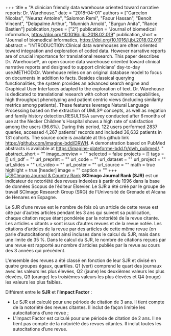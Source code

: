 +++
title = "A clinician friendly data warehouse oriented toward narrative reports: Dr. Warehouse."
date = "2018-04-01"
authors = ["Garcelon Nicolas", "Neuraz Antoine", "Salomon Remi", "Faour Hassan", "Benoit Vincent", "Delapalme Arthur", "Munnich Arnold", "Burgun Anita", "Rance Bastien"]
publication_types = ["2"]
publication = "Journal of biomedical informatics, https://doi.org/10.1016/j.jbi.2018.02.019"
publication_short = "Journal of biomedical informatics, https://doi.org/10.1016/j.jbi.2018.02.019"
abstract = "INTRODUCTION:Clinical data warehouses are often oriented toward integration and exploration of coded data. However narrative reports are of crucial importance for translational research. This paper describes Dr. Warehouse®, an open source data warehouse oriented toward clinical narrative reports and designed to support clinicians' day-to-day use.METHOD:Dr. Warehouse relies on an original database model to focus on documents in addition to facts. Besides classical querying functionalities, the system provides an advanced search engine and Graphical User Interfaces adapted to the exploration of text. Dr. Warehouse is dedicated to translational research with cohort recruitment capabilities, high throughput phenotyping and patient centric views (including similarity metrics among patients). These features leverage Natural Language Processing based on the extraction of UMLS® concepts, as well as negation and family history detection.RESULTS:A survey conducted after 6 months of use at the Necker Children's Hospital shows a high rate of satisfaction among the users (96.6%). During this period, 122 users performed 2837 queries, accessed 4,267 patients' records and included 36,632 patients in 131 cohorts. The source code is available at this github link https://github.com/imagine-bdd/DRWH. A demonstration based on PubMed abstracts is available at https://imagine-plateforme-bdd.fr/dwh_pubmed/. "
abstract_short = ""
image_preview = ""
selected = false
projects = []
tags = []
url_pdf = ""
url_preprint = ""
url_code = ""
url_dataset = ""
url_project = ""
url_slides = ""
url_video = ""
url_poster = ""
url_source = ""
math = true
highlight = true
[header]
image = ""
caption = ""
+++
<a href="https://www.scimagojr.com/journalsearch.php?q=23706&amp;tip=sid&amp;exact=no" title="SCImago Journal &amp; Country Rank"><img border="0" src="https://www.scimagojr.com/journal_img.php?id=23706" alt="SCImago Journal &amp; Country Rank"  /></a>
**SCImago Journal Rank (SJR)** est un indicateur de notoriété des revues indexées à partir de 1996 dans la base de données Scopus de l’éditeur Elsevier. Le SJR a été créé par le groupe de travail SCImago Research Group (SRG) de l’Université de Grenade et Alcana de Henares en Espagne.  
  
Le SJR d’une revue est le nombre de fois où un article de cette revue est cité par d’autres articles pendant les 3 ans qui suivent sa publication, chaque citation reçue étant pondérée par la notoriété de la revue citante. Les articles « citants » sont issus d’autres revues et de la revue notée. Les citations d’articles de la revue par des articles de cette même revue (on parle d’autocitations) sont ainsi incluses dans le calcul du SJR, mais dans une limite de 35 %. Dans le calcul du SJR, le nombre de citations reçues par une revue est rapporté au nombre d’articles publiés par la revue au cours des 3 années qui précèdent.  
  
L'ensemble des revues a été classé en fonction de leur SJR et divisé en quatre groupes égaux, quartiles. Q1 (vert) comprend le quart des journaux avec les valeurs les plus élevées, Q2 (jaune) les deuxièmes valeurs les plus élevées, Q3 (orange) les troisièmes valeurs les plus élevées et Q4 (rouge) les valeurs les plus faibles.  
  
Différent entre le **SJR** et l'**Impact Factor** :  
- Le SJR est calculé pour une période de citation de 3 ans. Il tient compte de la notoriété des revues citantes. Il inclut de façon limitée les autocitations d’une revue ;  
- L'Impact Factor est calculé pour une période de citation de 2 ans. Il ne tient pas compte de la notoriété des revues citantes. Il inclut toutes les autocitations d’une revue.
